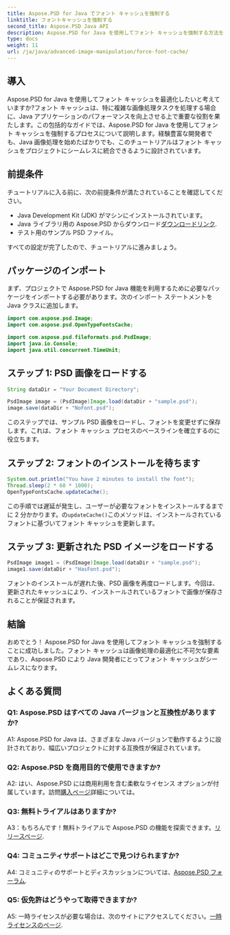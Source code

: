 ```yaml
---
title: Aspose.PSD for Java でフォント キャッシュを強制する
linktitle: フォントキャッシュを強制する
second_title: Aspose.PSD Java API
description: Aspose.PSD for Java を使用してフォント キャッシュを強制する方法を学びます。このステップバイステップのガイドに従って、画像処理を最適化し、パフォーマンスを向上させます。
type: docs
weight: 11
url: /ja/java/advanced-image-manipulation/force-font-cache/
---
```

## 導入

Aspose.PSD for Java を使用してフォント キャッシュを最適化したいと考えていますか?フォント キャッシュは、特に複雑な画像処理タスクを処理する場合に、Java アプリケーションのパフォーマンスを向上させる上で重要な役割を果たします。この包括的なガイドでは、Aspose.PSD for Java を使用してフォント キャッシュを強制するプロセスについて説明します。経験豊富な開発者でも、Java 画像処理を始めたばかりでも、このチュートリアルはフォント キャッシュをプロジェクトにシームレスに統合できるように設計されています。

## 前提条件

チュートリアルに入る前に、次の前提条件が満たされていることを確認してください。

- Java Development Kit (JDK) がマシンにインストールされています。
-  Java ライブラリ用の Aspose.PSD からダウンロード[ダウンロードリンク](https://releases.aspose.com/psd/java/).
- テスト用のサンプル PSD ファイル。

すべての設定が完了したので、チュートリアルに進みましょう。

## パッケージのインポート

まず、プロジェクトで Aspose.PSD for Java 機能を利用するために必要なパッケージをインポートする必要があります。次のインポート ステートメントを Java クラスに追加します。

```java
import com.aspose.psd.Image;
import com.aspose.psd.OpenTypeFontsCache;

import com.aspose.psd.fileformats.psd.PsdImage;
import java.io.Console;
import java.util.concurrent.TimeUnit;
```

## ステップ 1: PSD 画像をロードする

```java
String dataDir = "Your Document Directory";

PsdImage image = (PsdImage)Image.load(dataDir + "sample.psd");
image.save(dataDir + "NoFont.psd");
```

このステップでは、サンプル PSD 画像をロードし、フォントを変更せずに保存します。これは、フォント キャッシュ プロセスのベースラインを確立するのに役立ちます。

## ステップ 2: フォントのインストールを待ちます

```java
System.out.println("You have 2 minutes to install the font");
Thread.sleep(2 * 60 * 1000);
OpenTypeFontsCache.updateCache();
```

この手順では遅延が発生し、ユーザーが必要なフォントをインストールするまでに 2 分かかります。の`updateCache()`このメソッドは、インストールされているフォントに基づいてフォント キャッシュを更新します。

## ステップ 3: 更新された PSD イメージをロードする

```java
PsdImage image1 = (PsdImage)Image.load(dataDir + "sample.psd");
image1.save(dataDir + "HasFont.psd");
```

フォントのインストールが遅れた後、PSD 画像を再度ロードします。今回は、更新されたキャッシュにより、インストールされているフォントで画像が保存されることが保証されます。

## 結論

おめでとう！ Aspose.PSD for Java を使用してフォント キャッシュを強制することに成功しました。フォント キャッシュは画像処理の最適化に不可欠な要素であり、Aspose.PSD により Java 開発者にとってフォント キャッシュがシームレスになります。

## よくある質問

### Q1: Aspose.PSD はすべての Java バージョンと互換性がありますか?

A1: Aspose.PSD for Java は、さまざまな Java バージョンで動作するように設計されており、幅広いプロジェクトに対する互換性が保証されています。

### Q2: Aspose.PSD を商用目的で使用できますか?

 A2: はい、Aspose.PSD には商用利用を含む柔軟なライセンス オプションが付属しています。訪問[購入ページ](https://purchase.aspose.com/buy)詳細については。

### Q3: 無料トライアルはありますか?

 A3：もちろんです！無料トライアルで Aspose.PSD の機能を探索できます。[リリースページ](https://releases.aspose.com/).

### Q4: コミュニティサポートはどこで見つけられますか?

 A4: コミュニティのサポートとディスカッションについては、[Aspose.PSD フォーラム](https://forum.aspose.com/c/psd/34).

### Q5: 仮免許はどうやって取得できますか?

 A5: 一時ライセンスが必要な場合は、次のサイトにアクセスしてください。[一時ライセンスのページ](https://purchase.aspose.com/temporary-license/).